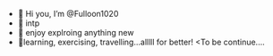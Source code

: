 - 👋 Hi you, I’m @Fulloon1020
- 👀 intp
- 🌱 enjoy explroing anything new
- 💞️learning, exercising, travelling...alllll for better!
<To be continue....

